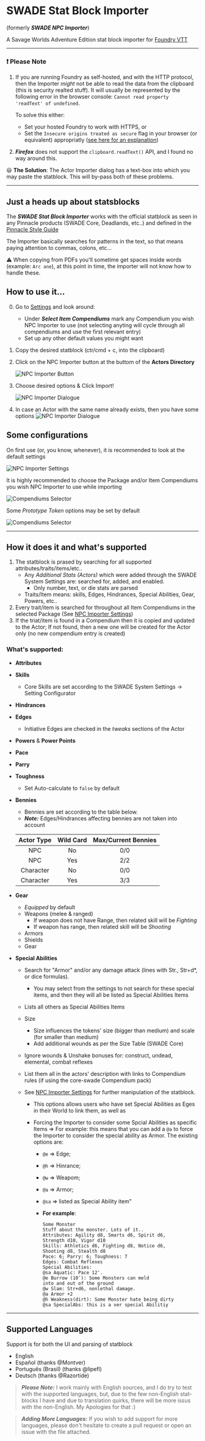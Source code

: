 # SWADE Stat Block Importer

(formerly **_SWADE NPC Importer_**)

A Savage Worlds Adventure Edition stat block importer for [Foundry VTT](https://foundryvtt.com)

---

### :exclamation: **Please Note**

1. If you are running Foundry as self-hosted, and with the HTTP protocol, then the Importer _might_ not be able to read the data from the clipboard (this is security realted stuff). It will usually be represented by the following error in the browser console: `Cannot read property 'readText' of undefined`.

   To solve this either:

   - Set your hosted Foundry to work with HTTPS, or
   - Set the `Insecure origins treated as secure` flag in your browser (or equivalent) appropriatly ([see here for an explanation](https://github.com/arnonram/swade-npc-importer/issues/42#issuecomment-773385058))

2. **_Firefox_** does not support the `clipboard.readText()` API, and I found no way around this.

:smiley: **The Solution**: The Actor Importer dialog has a text-box into which you may paste the statblock. This will by-pass both of these problems.

---

## Just a heads up about statsblocks

The **_SWADE Stat Block Importer_** works with the official statblock as seen in any Pinnacle products (SWADE Core, Deadlands, etc..) and defined in the [Pinnacle Style Guide](https://peginc.com/store/pinnacle-style-guide-pdf/)

The Importer basically searches for patterns in the text, so that means paying attention to commas, colons, etc...

:warning: When copying from PDFs you'll sometime get spaces inside words (example: `Arc ane`), at this point in time, the importer will not know how to handle these.

## How to use it...

0. Go to [Settings](#some-configurations) and look around:

   - Under **_Select Item Compendiums_** mark any Compendium you wish NPC Importer to use (not selecting anyting will cycle through all compendiums and use the first relevant entry)
   - Set up any other default values you might want

1. Copy the desired statblock (ctr/cmd + c, into the clipboard)
2. Click on the NPC Importer button at the buttom of the **Actors Directory**

   ![NPC Importer Button](./readme_images/ActorImporterButton.png)

3. Choose desired options & Click Import!

   ![NPC Importer Dialogue](./readme_images/ActorImportDialogue.png)

4. In case an Actor with the same name already exists, then you have some options
   ![NPC Importer Dialogue](./readme_images/WhatToDoDialogue.png)

## Some configurations

On first use (or, you know, whenever), it is recommended to look at the default settings

![NPC Importer Settings](./readme_images/NpcImporterSettings.png)

It is highly recommended to choose the Package and/or Item Compendiums you wish NPC Importer to use while importing

![Compendiums Selector](./readme_images/NpcImporterSettingsCompendiumSelector.png)

Some _Prototype Token_ options may be set by default

![Compendiums Selector](./readme_images/NpcImporterSettingsTokenSettings.png)

---

## How it does it and what's supported

1. The statblock is prased by searching for all supported attributes/traits/items/etc..
   - Any _Additional Stats (Actors)_ which were added through the SWADE System Settings are: searched for, added, and enabled.
     - Only number, text, or die stats are parsed
   - Traits/Item means: skills, Edges, Hindrances, Special Abilities, Gear, Powers, etc..
2. Every trait/item is searched for throughout all Item Compendiums in the selected Package (See [NPC Importer Settings](#some-configurations))
3. If the triat/item is found in a Compendium then it is copied and updated to the Actor; If not found, then a new one will be created for the Actor only (no new compendium entry is created)

### What's supported:

- **Attributes**
- **Skills**
  - Core Skills are set according to the SWADE System Settings -> Setting Configurator
- **Hindrances**
- **Edges**
  - Initiative Edges are checked in the _tweaks_ sections of the Actor
- **Powers** & **Power Points**
- **Pace**
- **Parry**
- **Toughness**
  - Set Auto-calculate to `false` by default
- **Bennies**

  - Bennies are set according to the table below.
  - **_Note:_** Edges/Hindrances affecting bennies are not taken into account

  | Actor Type | Wild Card | Max/Current Bennies |
  | :--------: | :-------: | :-----------------: |
  |    NPC     |    No     |         0/0         |
  |    NPC     |    Yes    |         2/2         |
  | Character  |    No     |         0/0         |
  | Character  |    Yes    |         3/3         |

- **Gear**

  - _Equipped_ by default
  - Weapons (melee & ranged)
    - If weapon does not have Range, then related skill will be _Fighting_
    - If weapon has range, then related skill will be _Shooting_
  - Armors
  - Shields
  - Gear

- **Special Abilities**

  - Search for "Armor" and/or any damage attack (lines with Str., Str+d\*, or dice formulas).
    - You may select from the settings to not search for these special items, and then they will all be listed as Special Abilities Items
  - Lists all others as Special Abilities Items
  - Size
    - Size influences the tokens' size (bigger than medium) and scale (for smaller than medium)
    - Add additional wounds as per the Size Table (SWADE Core)
  - Ignore wounds & Unshake bonuses for: construct, undead, elemental, combat reflexes
  - List them all in the actors' description with links to Compendium rules (if using the core-swade Compendium pack)
  - See [NPC Importer Settings](#some-configurations) for further manipulation of the statblock.

    - This options allows users who have set Special Abilities as Eges in their World to link them, as well as
    - Forcing the Importer to consider some Spcial Abilities as specific Items => For example: this means that you can add a `@a` to force the Importer to consider the special ability as Armor. The existing options are:

      - `@e` => Edge;
      - `@h` => Hinrance;
      - `@w` => Weapom;
      - `@a` => Armor;
      - `@sa` => listed as Special Ability item"
      - **For example**:

        ```
        Some Monster
        Stuff about the monster. Lots of it..
        Attributes: Agility d8, Smarts d6, Spirit d6,
        Strength d10, Vigor d10
        Skills: Athletics d6, Fighting d8, Notice d6,
        Shooting d8, Stealth d8
        Pace: 6; Parry: 6; Toughness: 7
        Edges: Combat Reflexes
        Special Abilities:
        @sa Aquatic: Pace 12″.
        @e Burrow (10″): Some Monsters can meld
        into and out of the ground
        @w Slam: Str+d6, nonlethal damage.
        @a Armor +2
        @h Weakness(dirt): Some Monster hate being dirty
        @sa SpecialAbs: this is a ver special Abilitiy
        ```

---

## Supported Languages

Support is for both the UI and parsing of statblock

- English
- Español (thanks @Montver)
- Português (Brasil) (thanks @lipefl)
- Deutsch (thanks @Razortide)

> **_Please Note:_** I work mainly with English sources, and I do try to test with the supported languages, but, due to the few non-English stat-blocks I have and due to translation quirks, there will be more issus with the non-English.
> My Apologies for that :)

> **_Adding More Languages:_** If you wish to add support for more languages, please don't hesitate to create a pull request or open an issue with the file attached.

